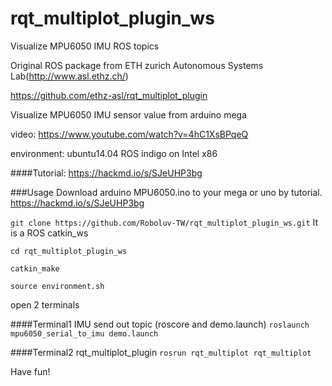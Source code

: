 # rqt_multiplot_plugin_ws
Visualize MPU6050 IMU ROS topics

Original ROS package from  ETH zurich Autonomous Systems Lab(http://www.asl.ethz.ch/)

https://github.com/ethz-asl/rqt_multiplot_plugin

Visualize MPU6050 IMU sensor value from arduino mega

video:
https://www.youtube.com/watch?v=4hC1XsBPqeQ

environment:
ubuntu14.04 ROS indigo on Intel x86

####Tutorial:
https://hackmd.io/s/SJeUHP3bg

###Usage
Download arduino MPU6050.ino to your mega or uno 
by tutorial. https://hackmd.io/s/SJeUHP3bg


`git clone https://github.com/Roboluv-TW/rqt_multiplot_plugin_ws.git`
It is a ROS catkin_ws

`cd rqt_multiplot_plugin_ws`

`catkin_make`

`source environment.sh`

open 2 terminals 

####Terminal1  IMU send out topic (roscore and demo.launch)
`roslaunch mpu6050_serial_to_imu demo.launch`

####Terminal2  rqt_multiplot_plugin
`rosrun rqt_multiplot rqt_multiplot`

Have fun!
